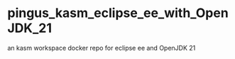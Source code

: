 # pingus_kasm_eclipse_ee_with_OpenJDK_21
an kasm workspace docker repo for eclipse ee and OpenJDK 21
